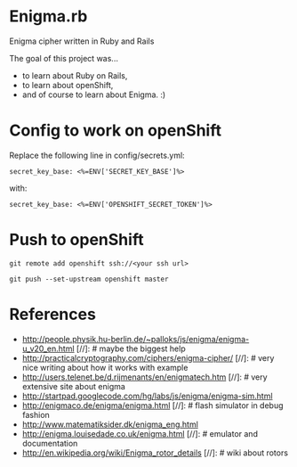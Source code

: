 Enigma.rb
=========

Enigma cipher written in Ruby and Rails

The goal of this project was...
* to learn about Ruby on Rails,
* to learn about openShift,
* and of course to learn about Enigma. :)

Config to work on openShift
===========================

Replace the following line in config/secrets.yml:

```
secret_key_base: <%=ENV['SECRET_KEY_BASE']%>
```
with:
```
secret_key_base: <%=ENV['OPENSHIFT_SECRET_TOKEN']%>
```

Push to openShift
=================
```
git remote add openshift ssh://<your ssh url>

git push --set-upstream openshift master
```

References
==========

* http://people.physik.hu-berlin.de/~palloks/js/enigma/enigma-u_v20_en.html [//]: # maybe the biggest help
* http://practicalcryptography.com/ciphers/enigma-cipher/ [//]: # very nice writing about how it works with example
* http://users.telenet.be/d.rijmenants/en/enigmatech.htm [//]: # very extensive site about enigma
* http://startpad.googlecode.com/hg/labs/js/enigma/enigma-sim.html 
* http://enigmaco.de/enigma/enigma.html [//]: # flash simulator in debug fashion
* http://www.matematiksider.dk/enigma_eng.html
* http://enigma.louisedade.co.uk/enigma.html [//]: # emulator and documentation
* http://en.wikipedia.org/wiki/Enigma_rotor_details [//]: # wiki about rotors

